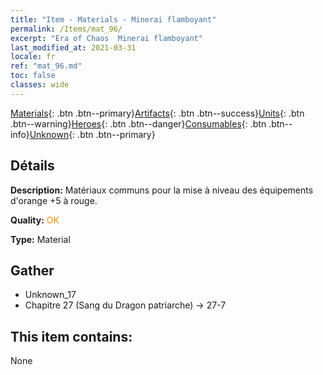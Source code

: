 ```yaml
---
title: "Item - Materials - Minerai flamboyant"
permalink: /Items/mat_96/
excerpt: "Era of Chaos  Minerai flamboyant"
last_modified_at: 2021-03-31
locale: fr
ref: "mat_96.md"
toc: false
classes: wide
---
```

 [Materials](/fr/Items/){: .btn .btn--primary}[Artifacts](/fr/Items/Artifacts/){: .btn .btn--success}[Units](/fr/Items/Units/){: .btn .btn--warning}[Heroes](/fr/Items/Heroes/){: .btn .btn--danger}[Consumables](/fr/Items/Consumables/){: .btn .btn--info}[Unknown](/fr/Items/Unknown/){: .btn .btn--primary}

## Détails
 **Description:** Matériaux communs pour la mise à niveau des équipements d'orange +5 à rouge.

 **Quality:** <span style="color: #FF8C00">OK</span>

 **Type:** Material

## Gather

*    Unknown_17 
*    Chapitre 27 (Sang du Dragon patriarche) -> 27-7 

## This item contains:

  None

